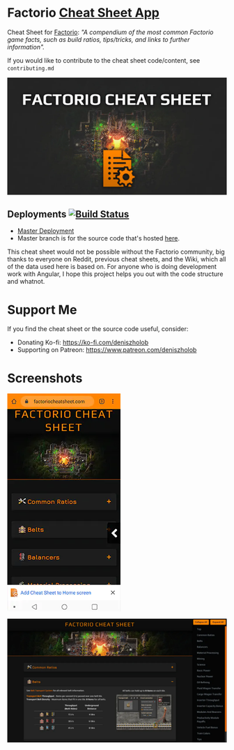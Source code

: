 # Factorio [Cheat Sheet App](https://factoriocheatsheet.com/)

Cheat Sheet for [Factorio](https://www.factorio.com/): _"A compendium of the most common Factorio game facts, such as build ratios, tips/tricks, and links to further information"._

If you would like to contribute to the cheat sheet code/content, see `contributing.md`

![Factorio Cheat Sheet](src/assets/icons/factorio-cheat-sheet-splash.webp)

## Deployments [![Build Status](https://github.com/deniszholob/factorio-cheat-sheet/actions/workflows/main.yml/badge.svg)](https://github.com/deniszholob/factorio-cheat-sheet/actions/workflows/main.yml)

- [Master Deployment](https://factoriocheatsheet.com/)
- Master branch is for the source code that's hosted [here](https://deniszholob.github.io/factorio-cheat-sheet/).

This cheat sheet would not be possible without the Factorio community, big thanks to everyone on Reddit, previous cheat sheets, and the Wiki, which all of the data used here is based on.
For anyone who is doing development work with Angular, I hope this project helps you out with the code structure and whatnot.

# Support Me

If you find the cheat sheet or the source code useful, consider:

- Donating Ko-fi: https://ko-fi.com/deniszholob
- Supporting on Patreon: https://www.patreon.com/deniszholob

# Screenshots

![Factorio Cheat Sheet Mobile Website](screenshots/factorio-sheat-sheet-home-screen-phone.webp)

![Factorio Cheat Sheet Desktop Website](screenshots/factorio-sheat-sheet-screen-pc.webp)
